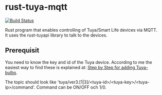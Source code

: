 # rust-tuya-mqtt
[![Build Status](https://travis-ci.com/EmilSodergren/rust-tuya-mqtt.svg?branch=master)](https://travis-ci.com/EmilSodergren/rust-tuya-mqtt)

Rust program that enables controlling of Tuya/Smart Life devices via MQTT. It uses the rust-tuyapi library to talk to the devices.

## Prerequisit
You need to know the key and id of the Tuya device. According to me the easiest way to find these is explained at: [Step by Step for adding Tuya-bulbs](https://community.openhab.org/t/step-by-step-guide-for-adding-tuya-bulbs-wi-fi-smart-led-smart-life-app-to-oh2-using-tuya-mqtt-js-by-agentk/59371).

The topic should look like 'tuya/ver3.[1|3]/\<tuya-id>/\<tuya-key>/\<tuya-ip>/command'. Command can be ON/OFF och 1/0.


